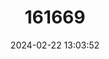 ---
title: "161669"
category: "Beringraja pulchra"
draft: false
date: 2024-02-22 13:03:52
languages:
  Korean: ["Cham-hong-eo"]
  Japanese: ["Megane-kasube"]
  Chinese: ["Mei-yáo"]
  English: ["Mottled Skate"]
---